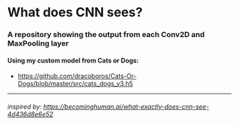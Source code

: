 # What does CNN sees?

### A repository showing the output from each Conv2D and MaxPooling layer

#### Using my custom model from Cats or Dogs: 
* https://github.com/dracoboros/Cats-Or-Dogs/blob/master/src/cats_dogs_v3.h5

---
###### inspired by: https://becominghuman.ai/what-exactly-does-cnn-see-4d436d8e6e52
